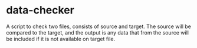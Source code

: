 # data-checker
A script to check two files, consists of source and target. The source will be compared to the target, and the output is any data that from the source will be included if it is not available on target file.
